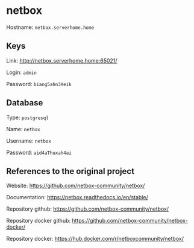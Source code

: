 # netbox
Hostname: `netbox.serverhome.home`

## Keys
Link: http://netbox.serverhome.home:65021/

Login: `admin`

Password: `biang5ahn3Xeik`

## Database
Type: `postgresql`

Name: `netbox`

Username: `netbox`

Password: `aid4aThuxah4ai`

## References to the original project
Website: https://github.com/netbox-community/netbox/

Documentation: https://netbox.readthedocs.io/en/stable/

Repository github: https://github.com/netbox-community/netbox/

Repository docker github: https://github.com/netbox-community/netbox-docker/

Repository docker: https://hub.docker.com/r/netboxcommunity/netbox/
